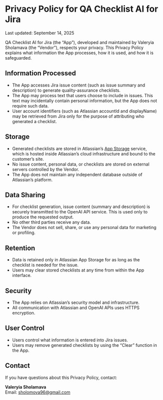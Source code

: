 # Privacy Policy for QA Checklist AI for Jira

Last updated: September 14, 2025

QA Checklist AI for Jira (the “App”), developed and maintained by Valeryia Sholamava (the “Vendor”), respects your privacy. This Privacy Policy explains what information the App processes, how it is used, and how it is safeguarded.  

## Information Processed
- The App accesses Jira issue content (such as issue summary and description) to generate quality-assurance checklists.  
- The App may process text that users choose to include in issues. This text may incidentally contain personal information, but the App does not require such data.  
- User account identifiers (such as Atlassian accountId and displayName) may be retrieved from Jira only for the purpose of attributing who generated a checklist.  

## Storage
- Generated checklists are stored in Atlassian’s [App Storage](https://developer.atlassian.com/platform/forge/storage/) service, which is hosted inside Atlassian’s cloud infrastructure and bound to the customer’s site.  
- No issue content, personal data, or checklists are stored on external servers controlled by the Vendor.  
- The App does not maintain any independent database outside of Atlassian’s platform.  

## Data Sharing
- For checklist generation, issue content (summary and description) is securely transmitted to the OpenAI API service. This is used only to produce the requested output.  
- No other third parties receive any data.  
- The Vendor does not sell, share, or use any personal data for marketing or profiling.  

## Retention
- Data is retained only in Atlassian App Storage for as long as the checklist is needed for the issue.  
- Users may clear stored checklists at any time from within the App interface.  

## Security
- The App relies on Atlassian’s security model and infrastructure.  
- All communication with Atlassian and OpenAI APIs uses HTTPS encryption.  

## User Control
- Users control what information is entered into Jira issues.  
- Users may remove generated checklists by using the “Clear” function in the App.  

## Contact
If you have questions about this Privacy Policy, contact:  

**Valeryia Sholamava**  
Email: sholomova96@gmail.com
